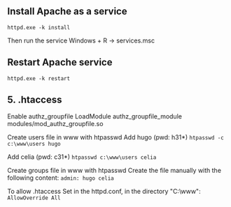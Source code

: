 ## Install Apache as a service
```httpd.exe -k install```

Then run the service
Windows + R -> services.msc

## Restart Apache service
```httpd.exe -k restart```


## 5. .htaccess
Enable authz_groupfile
LoadModule authz_groupfile_module modules/mod_authz_groupfile.so

Create users file in www with htpasswd
Add hugo (pwd: h31*)
```htpasswd -c c:\www\users hugo```

Add celia (pwd: c31*)
```htpasswd c:\www\users celia```

Create groups file in www with htpasswd
Create the file manually with the following content: 
```admin: hugo celia```

To allow .htaccess 
Set in the httpd.conf, in the directory "C:\www":
```AllowOverride All```